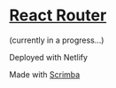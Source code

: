# [React Router](https://frontendella-react-router.netlify.app)
  (currently in a progress...)

  Deployed with Netlify

  Made with [Scrimba](https://scrimba.com/learn/reactrouter6)